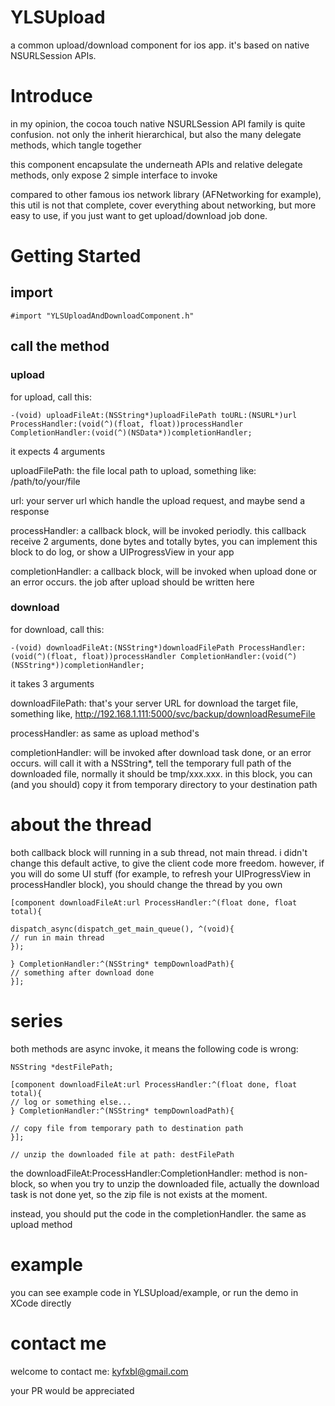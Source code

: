 YLSUpload
=====================

a common upload/download component for ios app. it's based on native NSURLSession APIs.

# Introduce

in my opinion, the cocoa touch native NSURLSession API family is quite confusion. not only the inherit hierarchical, but also the many delegate methods, which tangle together

this component encapsulate the underneath APIs and relative delegate methods, only expose 2 simple interface to invoke

compared to other famous ios network library (AFNetworking for example), this util is not that complete, cover everything about networking, but more easy to use, if you just want to get upload/download job done.

# Getting Started

## import
```
#import "YLSUploadAndDownloadComponent.h"
```

## call the method

### upload

for upload, call this:
```
-(void) uploadFileAt:(NSString*)uploadFilePath toURL:(NSURL*)url ProcessHandler:(void(^)(float, float))processHandler CompletionHandler:(void(^)(NSData*))completionHandler;
```
it expects 4 arguments

uploadFilePath: the file local path to upload, something like: /path/to/your/file

url: your server url which handle the upload request, and maybe send a response

processHandler: a callback block, will be invoked periodly. this callback receive 2 arguments, done bytes and totally bytes, you can implement this block to do log, or show a UIProgressView in your app

completionHandler: a callback block, will be invoked when upload done or an error occurs. the job after upload should be written here

### download

for download, call this:
```
-(void) downloadFileAt:(NSString*)downloadFilePath ProcessHandler:(void(^)(float, float))processHandler CompletionHandler:(void(^)(NSString*))completionHandler;
```
it takes 3 arguments

downloadFilePath: that's your server URL for download the target file, something like, http://192.168.1.111:5000/svc/backup/downloadResumeFile

processHandler: as same as upload method's

completionHandler: will be invoked after download task done, or an error occurs. will call it with a NSString*, tell the temporary full path of the downloaded file, normally it should be tmp/xxx.xxx. in this block, you can (and you should) copy it from temporary directory to your destination path

# about the thread

both callback block will running in a sub thread, not main thread. i didn't change this default active, to give the client code more freedom. however, if you will do some UI stuff (for example, to refresh your UIProgressView in processHandler block), you should change the thread by you own
```
[component downloadFileAt:url ProcessHandler:^(float done, float total){

dispatch_async(dispatch_get_main_queue(), ^(void){
// run in main thread
});

} CompletionHandler:^(NSString* tempDownloadPath){
// something after download done
}];
```
# series

both methods are async invoke, it means the following code is wrong:
```
NSString *destFilePath;

[component downloadFileAt:url ProcessHandler:^(float done, float total){
// log or something else...
} CompletionHandler:^(NSString* tempDownloadPath){

// copy file from temporary path to destination path
}];

// unzip the downloaded file at path: destFilePath
```
the downloadFileAt:ProcessHandler:CompletionHandler: method is non-block, so when you try to unzip the downloaded file, actually the download task is not done yet, so the zip file is not exists at the moment.

instead, you should put the code in the completionHandler. the same as upload method

# example
you can see example code in YLSUpload/example, or run the demo in XCode directly

# contact me

welcome to contact me: kyfxbl@gmail.com

your PR would be appreciated